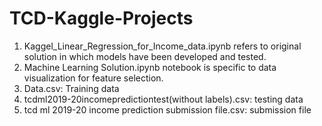 # TCD-Kaggle-Projects

1. Kaggel_Linear_Regression_for_Income_data.ipynb refers to original solution in which models have been developed and tested.
2. Machine Learning Solution.ipynb notebook is specific to data visualization for feature selection.
3. Data.csv: Training data
4. tcdml2019-20incomepredictiontest(without labels).csv: testing data
5. tcd ml 2019-20 income prediction submission file.csv: submission file
